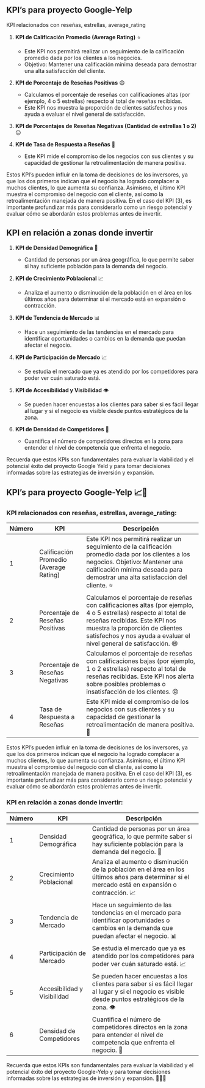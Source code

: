 ## KPI’s para proyecto Google-Yelp
KPI relacionados con reseñas, estrellas, average_rating

1) **KPI de Calificación Promedio (Average Rating)** ⭐️
   - Este KPI nos permitirá realizar un seguimiento de la calificación promedio dada por los clientes a los negocios.
   - Objetivo: Mantener una calificación mínima deseada para demostrar una alta satisfacción del cliente.

2) **KPI de Porcentaje de Reseñas Positivas** 😄
   - Calculamos el porcentaje de reseñas con calificaciones altas (por ejemplo, 4 o 5 estrellas) respecto al total de reseñas recibidas.
   - Este KPI nos muestra la proporción de clientes satisfechos y nos ayuda a evaluar el nivel general de satisfacción.

3) **KPI de Porcentajes de Reseñas Negativas (Cantidad de estrellas 1 o 2)** 😔

4) **KPI de Tasa de Respuesta a Reseñas** 💬
   - Este KPI mide el compromiso de los negocios con sus clientes y su capacidad de gestionar la retroalimentación de manera positiva.

Estos KPI’s pueden influir en la toma de decisiones de los inversores, ya que los dos primeros indican que el negocio ha logrado complacer a muchos clientes, lo que aumenta su confianza. Asimismo, el último KPI muestra el compromiso del negocio con el cliente, así como la retroalimentación manejada de manera positiva. En el caso del KPI (3), es importante profundizar más para considerarlo como un riesgo potencial y evaluar cómo se abordarán estos problemas antes de invertir.

## KPI en relación a zonas donde invertir
1) **KPI de Densidad Demográfica** 👥
   - Cantidad de personas por un área geográfica, lo que permite saber si hay suficiente población para la demanda del negocio.

2) **KPI de Crecimiento Poblacional** 📈
   - Analiza el aumento o disminución de la población en el área en los últimos años para determinar si el mercado está en expansión o contracción.

3) **KPI de Tendencia de Mercado** 📊
   - Hace un seguimiento de las tendencias en el mercado para identificar oportunidades o cambios en la demanda que puedan afectar el negocio.

4) **KPI de Participación de Mercado** 📈
   - Se estudia el mercado que ya es atendido por los competidores para poder ver cuán saturado está.

5) **KPI de Accesibilidad y Visibilidad** 👁️
   - Se pueden hacer encuestas a los clientes para saber si es fácil llegar al lugar y si el negocio es visible desde puntos estratégicos de la zona.

6) **KPI de Densidad de Competidores** 🏢
   - Cuantifica el número de competidores directos en la zona para entender el nivel de competencia que enfrenta el negocio.

Recuerda que estos KPIs son fundamentales para evaluar la viabilidad y el potencial éxito del proyecto Google Yeld y para tomar decisiones informadas sobre las estrategias de inversión y expansión.



## KPI’s para proyecto Google-Yelp 📈🌟

### KPI relacionados con reseñas, estrellas, average_rating:

| Número | KPI                                      | Descripción                                                                                                                             |
|--------|-----------------------------------------|-----------------------------------------------------------------------------------------------------------------------------------------|
| 1      | Calificación Promedio (Average Rating)  | Este KPI nos permitirá realizar un seguimiento de la calificación promedio dada por los clientes a los negocios. Objetivo: Mantener una calificación mínima deseada para demostrar una alta satisfacción del cliente. ⭐️ |
| 2      | Porcentaje de Reseñas Positivas         | Calculamos el porcentaje de reseñas con calificaciones altas (por ejemplo, 4 o 5 estrellas) respecto al total de reseñas recibidas. Este KPI nos muestra la proporción de clientes satisfechos y nos ayuda a evaluar el nivel general de satisfacción. 😄 |
| 3      | Porcentaje de Reseñas Negativas        | Calculamos el porcentaje de reseñas con calificaciones bajas (por ejemplo, 1 o 2 estrellas) respecto al total de reseñas recibidas. Este KPI nos alerta sobre posibles problemas o insatisfacción de los clientes. 😔 |
| 4      | Tasa de Respuesta a Reseñas            | Este KPI mide el compromiso de los negocios con sus clientes y su capacidad de gestionar la retroalimentación de manera positiva. 💬 |

Estos KPI’s pueden influir en la toma de decisiones de los inversores, ya que los dos primeros indican que el negocio ha logrado complacer a muchos clientes, lo que aumenta su confianza. Asimismo, el último KPI muestra el compromiso del negocio con el cliente, así como la retroalimentación manejada de manera positiva. En el caso del KPI (3), es importante profundizar más para considerarlo como un riesgo potencial y evaluar cómo se abordarán estos problemas antes de invertir.

### KPI en relación a zonas donde invertir:

| Número | KPI                          | Descripción                                                                                                                          |
|--------|-----------------------------|--------------------------------------------------------------------------------------------------------------------------------------|
| 1      | Densidad Demográfica         | Cantidad de personas por un área geográfica, lo que permite saber si hay suficiente población para la demanda del negocio. 👥          |
| 2      | Crecimiento Poblacional      | Analiza el aumento o disminución de la población en el área en los últimos años para determinar si el mercado está en expansión o contracción. 📈 |
| 3      | Tendencia de Mercado         | Hace un seguimiento de las tendencias en el mercado para identificar oportunidades o cambios en la demanda que puedan afectar el negocio. 📊 |
| 4      | Participación de Mercado     | Se estudia el mercado que ya es atendido por los competidores para poder ver cuán saturado está. 📈                                       |
| 5      | Accesibilidad y Visibilidad  | Se pueden hacer encuestas a los clientes para saber si es fácil llegar al lugar y si el negocio es visible desde puntos estratégicos de la zona. 👁️ |
| 6      | Densidad de Competidores     | Cuantifica el número de competidores directos en la zona para entender el nivel de competencia que enfrenta el negocio. 🏢               |

Recuerda que estos KPIs son fundamentales para evaluar la viabilidad y el potencial éxito del proyecto Google-Yelp y para tomar decisiones informadas sobre las estrategias de inversión y expansión. 🚀💼💡


